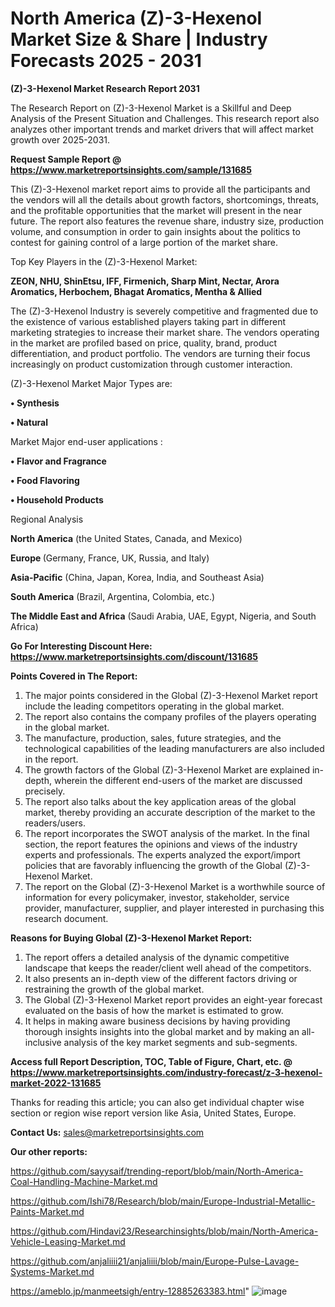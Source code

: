 # North America (Z)-3-Hexenol Market Size & Share | Industry Forecasts 2025 - 2031

<strong>(Z)-3-Hexenol Market Research Report 2031</strong>

The Research Report on (Z)-3-Hexenol Market is a Skillful and Deep Analysis of the Present Situation and Challenges. This research report also analyzes other important trends and market drivers that will affect market growth over 2025-2031.

<strong>Request Sample Report @ <a href=https://www.marketreportsinsights.com/sample/131685>https://www.marketreportsinsights.com/sample/131685</a></strong>

This (Z)-3-Hexenol market report aims to provide all the participants and the vendors will all the details about growth factors, shortcomings, threats, and the profitable opportunities that the market will present in the near future. The report also features the revenue share, industry size, production volume, and consumption in order to gain insights about the politics to contest for gaining control of a large portion of the market share.

Top Key Players in the (Z)-3-Hexenol Market:

<strong>ZEON, NHU, ShinEtsu, IFF, Firmenich, Sharp Mint, Nectar, Arora Aromatics, Herbochem, Bhagat Aromatics, Mentha & Allied</strong>

The (Z)-3-Hexenol Industry is severely competitive and fragmented due to the existence of various established players taking part in different marketing strategies to increase their market share. The vendors operating in the market are profiled based on price, quality, brand, product differentiation, and product portfolio. The vendors are turning their focus increasingly on product customization through customer interaction.

(Z)-3-Hexenol Market Major Types are:

<strong>• Synthesis

• Natural</strong>

Market Major end-user applications :

<strong>• Flavor and Fragrance

• Food Flavoring

• Household Products</strong>

Regional Analysis

</u><strong><b>North America</b></strong> (the United States, Canada, and Mexico)

<strong><b>Europe </b></strong>(Germany, France, UK, Russia, and Italy)

<strong><b>Asia-Pacific</b></strong> (China, Japan, Korea, India, and Southeast Asia)

<strong><b>South America</b></strong> (Brazil, Argentina, Colombia, etc.)

<strong><b>The Middle East and Africa</b></strong> (Saudi Arabia, UAE, Egypt, Nigeria, and South Africa)

<strong>Go For Interesting Discount Here: <a href=https://www.marketreportsinsights.com/discount/131685>https://www.marketreportsinsights.com/discount/131685</a></strong>

<strong>Points Covered in The Report:</strong>
<ol>
  <li>The major points considered in the Global (Z)-3-Hexenol Market report include the leading competitors operating in the global market.</li>
  <li>The report also contains the company profiles of the players operating in the global market.</li>
  <li>The manufacture, production, sales, future strategies, and the technological capabilities of the leading manufacturers are also included in the report.</li>
  <li>The growth factors of the Global (Z)-3-Hexenol Market are explained in-depth, wherein the different end-users of the market are discussed precisely.</li>
  <li>The report also talks about the key application areas of the global market, thereby providing an accurate description of the market to the readers/users.</li>
  <li>The report incorporates the SWOT analysis of the market. In the final section, the report features the opinions and views of the industry experts and professionals. The experts analyzed the export/import policies that are favorably influencing the growth of the Global (Z)-3-Hexenol Market.</li>
  <li>The report on the Global (Z)-3-Hexenol Market is a worthwhile source of information for every policymaker, investor, stakeholder, service provider, manufacturer, supplier, and player interested in purchasing this research document.</li>
</ol>
<strong>Reasons for Buying Global (Z)-3-Hexenol Market Report:</strong>

<ol>
  <li>The report offers a detailed analysis of the dynamic competitive landscape that keeps the reader/client well ahead of the competitors.</li>
  <li>It also presents an in-depth view of the different factors driving or restraining the growth of the global market.</li>
  <li>The Global (Z)-3-Hexenol Market report provides an eight-year forecast evaluated on the basis of how the market is estimated to grow.</li>
  <li>It helps in making aware business decisions by having providing thorough insights insights into the global market and by making an all-inclusive analysis of the key market segments and sub-segments.</li>
</ol>
<strong>Access full Report Description, TOC, Table of Figure, Chart, etc. @ <a href=https://www.marketreportsinsights.com/industry-forecast/z-3-hexenol-market-2022-131685>https://www.marketreportsinsights.com/industry-forecast/z-3-hexenol-market-2022-131685</a></strong>


Thanks for reading this article; you can also get individual chapter wise section or region wise report version like Asia, United States, Europe.

<strong>Contact Us:</strong>
sales@marketreportsinsights.com

<strong>Our other reports:</strong>

<a href=https://github.com/sayysaif/trending-report/blob/main/North-America-Coal-Handling-Machine-Market.md>https://github.com/sayysaif/trending-report/blob/main/North-America-Coal-Handling-Machine-Market.md</a>

<a href=https://github.com/Ishi78/Research/blob/main/Europe-Industrial-Metallic-Paints-Market.md>https://github.com/Ishi78/Research/blob/main/Europe-Industrial-Metallic-Paints-Market.md</a>

<a href=https://github.com/Hindavi23/Researchinsights/blob/main/North-America-Vehicle-Leasing-Market.md>https://github.com/Hindavi23/Researchinsights/blob/main/North-America-Vehicle-Leasing-Market.md</a>

<a href=https://github.com/anjaliiii21/anjaliiii/blob/main/Europe-Pulse-Lavage-Systems-Market.md>https://github.com/anjaliiii21/anjaliiii/blob/main/Europe-Pulse-Lavage-Systems-Market.md</a>

<a href=https://ameblo.jp/manmeetsigh/entry-12885263383.html>https://ameblo.jp/manmeetsigh/entry-12885263383.html</a>"
![image](https://github.com/user-attachments/assets/98b10b7a-3c8c-449b-b3e6-c5447cce8578)
